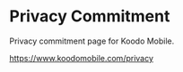 # Privacy Commitment

Privacy commitment page for Koodo Mobile.

https://www.koodomobile.com/privacy